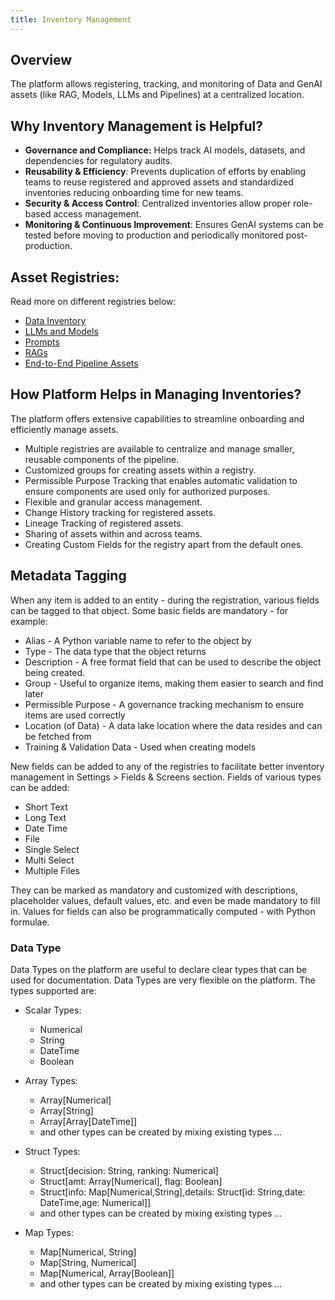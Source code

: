 ```yaml
---
title: Inventory Management
---
```


## Overview

The platform allows registering, tracking, and monitoring of Data and GenAI assets (like RAG, Models, LLMs and Pipelines) at a centralized location.

## Why Inventory Management is Helpful?

- **Governance and Compliance:** Helps track AI models, datasets, and dependencies for regulatory audits.
- **Reusability & Efficiency**: Prevents duplication of efforts by enabling teams to reuse registered and approved assets and standardized inventories reducing onboarding time for new teams.
- **Security & Access Control**: Centralized inventories allow proper role-based access management.
- **Monitoring & Continuous Improvement**: Ensures GenAI systems can be tested before moving to production and periodically monitored post-production.

## Asset Registries:

Read more on different registries below:

- [Data Inventory](table-registry/index.md)
- [LLMs and Models](model-catalog/index.md)
- [Prompts](prompts/index.md)
- [RAGs](rags/index.md)
- [End-to-End Pipeline Assets](pipelines/index.md)

## How Platform Helps in Managing Inventories?

The platform offers extensive capabilities to streamline onboarding and efficiently manage assets.

- Multiple registries are available to centralize and manage smaller, reusable components of the pipeline.
- Customized groups for creating assets within a registry.
- Permissible Purpose Tracking that enables automatic validation to ensure components are used only for authorized purposes.
- Flexible and granular access management.
- Change History tracking for registered assets.
- Lineage Tracking of registered assets.
- Sharing of assets within and across teams.
- Creating Custom Fields for the registry apart from the default ones.

## Metadata Tagging

When any item is added to an entity - during the registration, various fields can be tagged to that object. Some basic fields are mandatory - for example:

- Alias - A Python variable name to refer to the object by
- Type - The data type that the object returns
- Description - A free format field that can be used to describe the object being created.
- Group - Useful to organize items, making them easier to search and find later
- Permissible Purpose - A governance tracking mechanism to ensure items are used correctly
- Location (of Data) - A data lake location where the data resides and can be fetched from
- Training & Validation Data - Used when creating models

New fields can be added to any of the registries to facilitate better inventory management in Settings > Fields & Screens section. Fields of various types can be added:

- Short Text
- Long Text
- Date Time
- File
- Single Select
- Multi Select
- Multiple Files

They can be marked as mandatory and customized with descriptions, placeholder values, default values, etc. and even be made mandatory to fill in. Values for fields can also be programmatically computed - with Python formulae.

### Data Type

Data Types on the platform are useful to declare clear types that can be used for documentation. Data Types are very flexible on the platform. The types supported are:

- Scalar Types:

  - Numerical
  - String
  - DateTime
  - Boolean

- Array Types:

  - Array[Numerical]
  - Array[String]
  - Array[Array[DateTime]]
  - and other types can be created by mixing existing types ...

- Struct Types:

  - Struct[decision: String, ranking: Numerical]
  - Struct[amt: Array[Numerical], flag: Boolean]
  - Struct[info: Map[Numerical,String],details: Struct[id: String,date: DateTime,age: Numerical]]
  - and other types can be created by mixing existing types ...

- Map Types:

  - Map[Numerical, String]
  - Map[String, Numerical]
  - Map[Numerical, Array[Boolean]]
  - and other types can be created by mixing existing types ...
